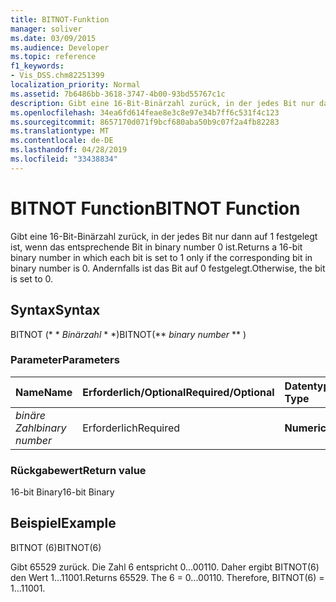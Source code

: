 ```yaml
---
title: BITNOT-Funktion
manager: soliver
ms.date: 03/09/2015
ms.audience: Developer
ms.topic: reference
f1_keywords:
- Vis_DSS.chm82251399
localization_priority: Normal
ms.assetid: 7b6486bb-3618-3747-4b00-93bd55767c1c
description: Gibt eine 16-Bit-Binärzahl zurück, in der jedes Bit nur dann auf 1 festgelegt ist, wenn das entsprechende Bit in binary number 0 ist. Andernfalls ist das Bit auf 0 festgelegt.
ms.openlocfilehash: 34ea6fd614feae8e3c8e97e34b7ff6c531f4c123
ms.sourcegitcommit: 8657170d071f9bcf680aba50b9c07f2a4fb82283
ms.translationtype: MT
ms.contentlocale: de-DE
ms.lasthandoff: 04/28/2019
ms.locfileid: "33438834"
---
```

# <a name="bitnot-function"></a><span data-ttu-id="7add8-104">BITNOT Function</span><span class="sxs-lookup"><span data-stu-id="7add8-104">BITNOT Function</span></span>

<span data-ttu-id="7add8-105">Gibt eine 16-Bit-Binärzahl zurück, in der jedes Bit nur dann auf 1 festgelegt ist, wenn das entsprechende Bit in binary number 0 ist.</span><span class="sxs-lookup"><span data-stu-id="7add8-105">Returns a 16-bit binary number in which each bit is set to 1 only if the corresponding bit in binary number is 0.</span></span> <span data-ttu-id="7add8-106">Andernfalls ist das Bit auf 0 festgelegt.</span><span class="sxs-lookup"><span data-stu-id="7add8-106">Otherwise, the bit is set to 0.</span></span>
  
## <a name="syntax"></a><span data-ttu-id="7add8-107">Syntax</span><span class="sxs-lookup"><span data-stu-id="7add8-107">Syntax</span></span>

<span data-ttu-id="7add8-108">BITNOT (\* \* *Binärzahl* \* \*)</span><span class="sxs-lookup"><span data-stu-id="7add8-108">BITNOT(\*\* *binary number* \*\* )</span></span> 
  
### <a name="parameters"></a><span data-ttu-id="7add8-109">Parameter</span><span class="sxs-lookup"><span data-stu-id="7add8-109">Parameters</span></span>

|<span data-ttu-id="7add8-110">**Name**</span><span class="sxs-lookup"><span data-stu-id="7add8-110">**Name**</span></span>|<span data-ttu-id="7add8-111">**Erforderlich/Optional**</span><span class="sxs-lookup"><span data-stu-id="7add8-111">**Required/Optional**</span></span>|<span data-ttu-id="7add8-112">**Datentyp**</span><span class="sxs-lookup"><span data-stu-id="7add8-112">**Data Type**</span></span>|<span data-ttu-id="7add8-113">**Beschreibung**</span><span class="sxs-lookup"><span data-stu-id="7add8-113">**Description**</span></span>|
|:-----|:-----|:-----|:-----|
| <span data-ttu-id="7add8-114">_binäre Zahl_</span><span class="sxs-lookup"><span data-stu-id="7add8-114">_binary number_</span></span> <br/> |<span data-ttu-id="7add8-115">Erforderlich</span><span class="sxs-lookup"><span data-stu-id="7add8-115">Required</span></span>  <br/> |<span data-ttu-id="7add8-116">**Numeric**</span><span class="sxs-lookup"><span data-stu-id="7add8-116">**Numeric**</span></span> <br/> |<span data-ttu-id="7add8-117">Eine 16-Bit-Binärzahl.</span><span class="sxs-lookup"><span data-stu-id="7add8-117">A 16-bit binary number.</span></span>  <br/> |
   
### <a name="return-value"></a><span data-ttu-id="7add8-118">Rückgabewert</span><span class="sxs-lookup"><span data-stu-id="7add8-118">Return value</span></span>

<span data-ttu-id="7add8-119">16-bit Binary</span><span class="sxs-lookup"><span data-stu-id="7add8-119">16-bit Binary</span></span>
  
## <a name="example"></a><span data-ttu-id="7add8-120">Beispiel</span><span class="sxs-lookup"><span data-stu-id="7add8-120">Example</span></span>

<span data-ttu-id="7add8-121">BITNOT (6)</span><span class="sxs-lookup"><span data-stu-id="7add8-121">BITNOT(6)</span></span>
  
<span data-ttu-id="7add8-p103">Gibt 65529 zurück. Die Zahl 6 entspricht 0...00110. Daher ergibt BITNOT(6) den Wert 1...11001.</span><span class="sxs-lookup"><span data-stu-id="7add8-p103">Returns 65529. The 6 = 0...00110. Therefore, BITNOT(6) = 1...11001.</span></span>
  


